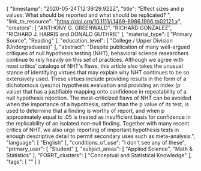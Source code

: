 {
    "timestamp": "2020-05-24T12:39:29.922Z",
    "title": "Effect sizes and p values: What should be reported and what should be replicated? ",
    "link_to_resource": "https://doi.org/10.1111/j.1469-8986.1996.tb02121.x",
    "creators": [
        "ANTHONY G. GREENWALD",
        "RICHARD GONZALEZ",
        "RICHARD J. HARRIS and DONALD GUTHRIE"
    ],
    "material_type": [
        "Primary Source",
        "Reading"
    ],
    "education_level": [
        "College / Upper Division (Undergraduates)"
    ],
    "abstract": "Despite publication of many well-argued critiques of null hypothesis testing (NHT), behavioral science researchers continue to rely heavily on this set of practices. Although we agree with most critics' catalogs of NHT's flaws, this article also takes the unusual stance of identifying virtues that may explain why NHT continues to be so extensively used. These virtues include providing results in the form of a dichotomous (yes/no) hypothesis evaluation and providing an index (p value) that has a justifiable mapping onto confidence in repeatability of a null hypothesis rejection. The most-criticized flaws of NHT can be avoided when the importance of a hypothesis, rather than the p value of its test, is used to determine that a finding is worthy of report, and when p approximately equal to .05 is treated as insufficient basis for confidence in the replicability of an isolated non-null finding. Together with many recent critics of NHT, we also urge reporting of important hypothesis tests in enough descriptive detail to permit secondary uses such as meta-analysis.",
    "language": [
        "English"
    ],
    "conditions_of_use": "I don't see any of these",
    "primary_user": [
        "Student"
    ],
    "subject_areas": [
        "Applied Science",
        "Math & Statistics"
    ],
    "FORRT_clusters": [
        "Conceptual and Statistical Knowledge"
    ],
    "tags": [
        ""
    ]
}